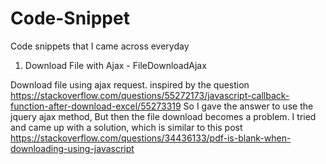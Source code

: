 # Code-Snippet
Code snippets that I came across everyday

1. Download File with Ajax - FileDownloadAjax

Download file using ajax request. inspired by the question https://stackoverflow.com/questions/55272173/javascript-callback-function-after-download-excel/55273319
So I gave the answer to use the jquery ajax method, But then the file download becomes a problem. I tried and came up with a solution, which is similar to this post https://stackoverflow.com/questions/34436133/pdf-is-blank-when-downloading-using-javascript 
